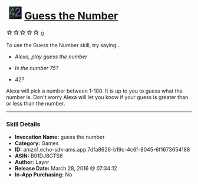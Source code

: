 # &nbsp;<img src="skill_icon" alt="Guess the Number icon" width="36"> [Guess the Number](http://alexa.amazon.com/#skills/amzn1.echo-sdk-ams.app.7dfa8626-b19c-4c6f-8045-6f1673654188)
![0 stars](../../images/ic_star_border_black_18dp_1x.png)![0 stars](../../images/ic_star_border_black_18dp_1x.png)![0 stars](../../images/ic_star_border_black_18dp_1x.png)![0 stars](../../images/ic_star_border_black_18dp_1x.png)![0 stars](../../images/ic_star_border_black_18dp_1x.png) 0

To use the Guess the Number skill, try saying...

* *Alexa, play guess the number*

* *Is the number 75?*

* *42?*

Alexa will pick a number between 1-100.  It is up to you to guess what the number is.  Don't worry Alexa will let you know if your guess is greater than or less than the number.

***

### Skill Details

* **Invocation Name:** guess the number
* **Category:** Games
* **ID:** amzn1.echo-sdk-ams.app.7dfa8626-b19c-4c6f-8045-6f1673654188
* **ASIN:** B01DJ8GTS6
* **Author:** Laynr
* **Release Date:** March 28, 2016 @ 07:34:12
* **In-App Purchasing:** No
